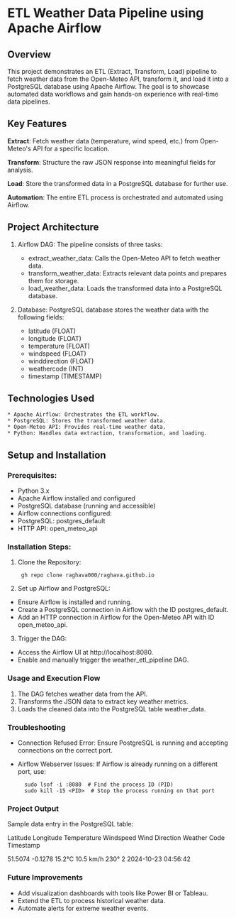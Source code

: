 # ETL Weather Data Pipeline using Apache Airflow


## Overview
This project demonstrates an ETL (Extract, Transform, Load) pipeline to fetch weather data from the Open-Meteo API, transform it, and load it into a PostgreSQL database using Apache Airflow. The goal is to showcase automated data workflows and gain hands-on experience with real-time data pipelines.

## Key Features
**Extract**: Fetch weather data (temperature, wind speed, etc.) from Open-Meteo's API for a specific location.

**Transform**: Structure the raw JSON response into meaningful fields for analysis.

**Load**: Store the transformed data in a PostgreSQL database for further use.

**Automation**: The entire ETL process is orchestrated and automated using Airflow.

## Project Architecture
1. Airflow DAG: The pipeline consists of three tasks:

      * extract_weather_data: Calls the Open-Meteo API to fetch weather data.
      * transform_weather_data: Extracts relevant data points and prepares them for storage.
      * load_weather_data: Loads the transformed data into a PostgreSQL database.

2. Database:
PostgreSQL database stores the weather data with the following fields:

      * latitude (FLOAT)
      * longitude (FLOAT)
      * temperature (FLOAT)
      * windspeed (FLOAT)
      * winddirection (FLOAT)
      * weathercode (INT)
      * timestamp (TIMESTAMP)

## Technologies Used

    * Apache Airflow: Orchestrates the ETL workflow.
    * PostgreSQL: Stores the transformed weather data.
    * Open-Meteo API: Provides real-time weather data.
    * Python: Handles data extraction, transformation, and loading.

## Setup and Installation

### Prerequisites:
  * Python 3.x
  * Apache Airflow installed and configured
  * PostgreSQL database (running and accessible)
  * Airflow connections configured:
  * PostgreSQL: postgres_default
  * HTTP API: open_meteo_api

### Installation Steps:
  
1. Clone the Repository:
  
        gh repo clone raghava000/raghava.github.io

2. Set up Airflow and PostgreSQL:

  * Ensure Airflow is installed and running.
  * Create a PostgreSQL connection in Airflow with the ID postgres_default.
  * Add an HTTP connection in Airflow for the Open-Meteo API with ID open_meteo_api.

3. Trigger the DAG:

  * Access the Airflow UI at http://localhost:8080.
  * Enable and manually trigger the weather_etl_pipeline DAG.


### Usage and Execution Flow
  1. The DAG fetches weather data from the API.
  2. Transforms the JSON data to extract key weather metrics.
  3. Loads the cleaned data into the PostgreSQL table weather_data.

### Troubleshooting
  * Connection Refused Error: Ensure PostgreSQL is running and accepting connections on the correct port.
  * Airflow Webserver Issues: If Airflow is already running on a different port, use:

          sudo lsof -i :8080  # Find the process ID (PID)
          sudo kill -15 <PID>  # Stop the process running on that port


### Project Output

Sample data entry in the PostgreSQL table:

Latitude	Longitude	Temperature	Windspeed	 Wind Direction	 Weather Code	     Timestamp

51.5074	  -0.1278	   15.2°C	    10.5 km/h	     230°	            2	       2024-10-23 04:56:42

### Future Improvements
  * Add visualization dashboards with tools like Power BI or Tableau.
  * Extend the ETL to process historical weather data.
  * Automate alerts for extreme weather events.
